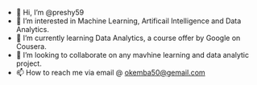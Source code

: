 - 👋 Hi, I’m @preshy59
- 👀 I’m interested in Machine Learning, Artificail Intelligence and Data Analytics.
- 🌱 I’m currently learning Data Analytics, a course offer by Google on Cousera.
- 💞️ I’m looking to collaborate on any mavhine learning and data analytic project.
- 📫 How to reach me  via email @ okemba50@gemail.com

<!---
preshy59/preshy59 is a ✨ special ✨ repository because its `README.md` (this file) appears on your GitHub profile.
You can click the Preview link to take a look at your changes.
--->
